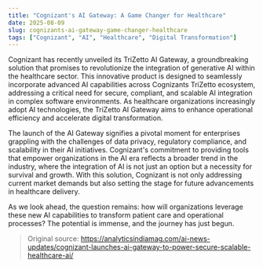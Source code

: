 ```yaml
---
title: "Cognizant's AI Gateway: A Game Changer for Healthcare"
date: 2025-08-09
slug: cognizants-ai-gateway-game-changer-healthcare
tags: ["Cognizant", "AI", "Healthcare", "Digital Transformation"]
---
```


Cognizant has recently unveiled its TriZetto AI Gateway, a groundbreaking solution that promises to revolutionize the integration of generative AI within the healthcare sector. This innovative product is designed to seamlessly incorporate advanced AI capabilities across Cognizants TriZetto ecosystem, addressing a critical need for secure, compliant, and scalable AI integration in complex software environments. As healthcare organizations increasingly adopt AI technologies, the TriZetto AI Gateway aims to enhance operational efficiency and accelerate digital transformation.

The launch of the AI Gateway signifies a pivotal moment for enterprises grappling with the challenges of data privacy, regulatory compliance, and scalability in their AI initiatives. Cognizant's commitment to providing tools that empower organizations in the AI era reflects a broader trend in the industry, where the integration of AI is not just an option but a necessity for survival and growth. With this solution, Cognizant is not only addressing current market demands but also setting the stage for future advancements in healthcare delivery.

As we look ahead, the question remains: how will organizations leverage these new AI capabilities to transform patient care and operational processes? The potential is immense, and the journey has just begun.
> Original source: https://analyticsindiamag.com/ai-news-updates/cognizant-launches-ai-gateway-to-power-secure-scalable-healthcare-ai/